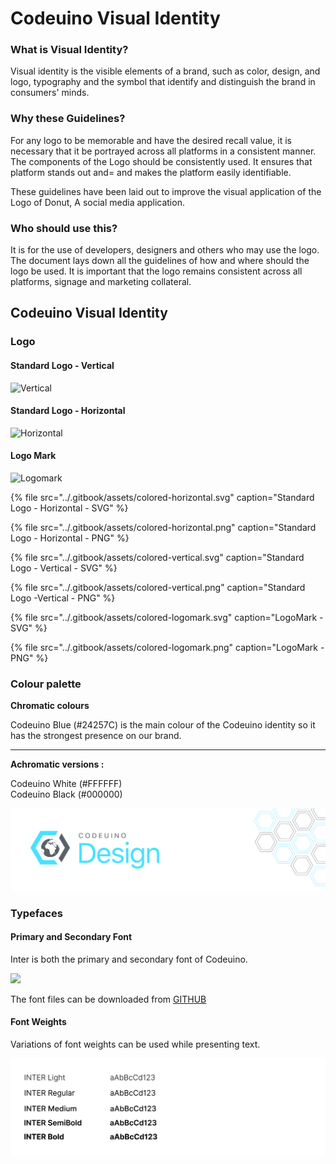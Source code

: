 # Codeuino Visual Identity

### What is Visual Identity?

Visual identity is the visible elements of a brand, such as color, design, and logo, typography and the symbol that identify and distinguish the brand in consumers' minds.

### Why these Guidelines?

For any logo to be memorable and have the desired recall value, it is necessary that it be portrayed across all platforms in a consistent manner. The components of the Logo should be consistently used. It ensures that platform stands out and= and makes the platform easily identifiable.

These guidelines have been laid out to improve the visual application of the Logo of Donut, A social media application.  


### Who should use this?

It is for the use of developers, designers and others who may use the logo. The document lays down all the guidelines of how and where should the logo be used. It is important that the logo remains consistent across all platforms, signage and marketing collateral.  


## Codeuino Visual Identity

### Logo

#### Standard Logo - Vertical

![Vertical](../.gitbook/assets/artboard-1-copy-2.jpg)

#### Standard Logo - Horizontal

![Horizontal](../.gitbook/assets/artboard-1-copy-3.jpg)

#### Logo Mark

![Logomark](../.gitbook/assets/artboard-1-copy-4.jpg)

{% file src="../.gitbook/assets/colored-horizontal.svg" caption="Standard Logo - Horizontal - SVG" %}

{% file src="../.gitbook/assets/colored-horizontal.png" caption="Standard Logo - Horizontal - PNG" %}

{% file src="../.gitbook/assets/colored-vertical.svg" caption="Standard Logo - Vertical - SVG" %}

{% file src="../.gitbook/assets/colored-vertical.png" caption="Standard Logo -Vertical - PNG" %}

{% file src="../.gitbook/assets/colored-logomark.svg" caption="LogoMark - SVG" %}

{% file src="../.gitbook/assets/colored-logomark.png" caption="LogoMark - PNG" %}



### Colour palette

**Chromatic colours** 

Codeuino Blue \(\#24257C\) is the main colour of the Codeuino identity so it has the strongest presence on our brand.  
****

**Achromatic versions :** 

Codeuino White \(\#FFFFFF\)  
Codeuino Black \(\#000000\)

![](../.gitbook/assets/artboard-2.jpg)

### 

### Typefaces

#### **Primary and Secondary Font**

Inter is both the primary and secondary font of Codeuino. 

![](../.gitbook/assets/font.jpg)

The font files can be downloaded from [GITHUB](https://github.com/rsms/inter/tree/master/docs/font-files)

#### 

#### Font Weights

Variations of font weights can be used while presenting text.

![](../.gitbook/assets/artboard-3.jpg)

